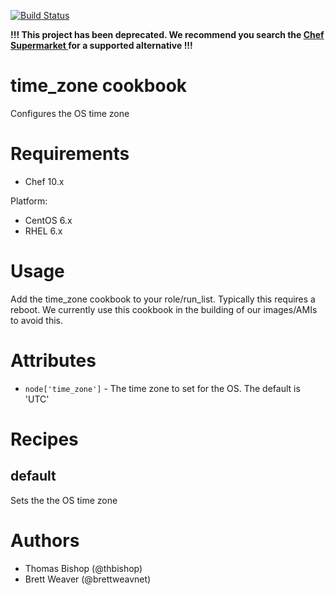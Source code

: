 [![Build Status](https://secure.travis-ci.org/intuit/time_zone-cookbook.png)](http://travis-ci.org/intuit/time_zone-cookbook)

**!!! This project has been deprecated.  We recommend you search the [Chef Supermarket ](https://supermarket.chef.io/) for a supported alternative !!!**

# time_zone cookbook
Configures the OS time zone

# Requirements
* Chef 10.x

Platform:
* CentOS 6.x
* RHEL 6.x

# Usage
Add the time_zone cookbook to your role/run_list. Typically this requires a
reboot. We currently use this cookbook in the building of our images/AMIs to
avoid this.

# Attributes
* ```node['time_zone']``` - The time zone to set for the OS. The default is
'UTC'

# Recipes
## default
Sets the the OS time zone

# Authors
* Thomas Bishop (@thbishop)
* Brett Weaver (@brettweavnet)
